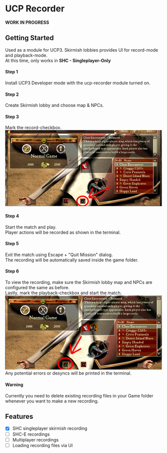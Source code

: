 # UCP Recorder 

**WORK IN PROGRESS**

## Getting Started
Used as a module for UCP3. Skirmish lobbies provides UI for record-mode and playback-mode.  
At this time, only works in **SHC - Singleplayer-Only**

#### Step 1
Install UCP3 Developer mode with the ucp-recorder module turned on.

#### Step 2
Create Skirmish lobby and choose map & NPCs.

#### Step 3
Mark the record-checkbox.
![record-checkbox](/img/step3.png)

#### Step 4
Start the match and play.  
Player actions will be recorded as shown in the terminal.

#### Step 5
Exit the match using Escape + "Quit Mission" dialog.  
The recording will be automatically saved inside the game folder.

#### Step 6
To view the recording, make sure the Skirmish lobby map and NPCs are configured the same as before.  
Lastly, mark the playback-checkbox and start the match.
![playback-checkbox](/img/step6.png)  
Any potential errors or desyncs will be printed in the terminal.

#### Warning
Currently you need to delete existing recording files in your Game folder whenever you want to make a new recording.

## Features

- [x] SHC singleplayer skirmish recording 
- [ ] SHC-E recordings
- [ ] Multiplayer recordings
- [ ] Loading recording files via UI